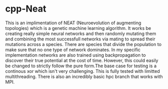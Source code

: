 # cpp-Neat

This is an implimentation of NEAT (Neuroevolution of augmenting topologies) which is a genetic machine learning algorithm. It works be creating really simple neural networks and then randomly mutating them and  combining the most successfull networks via mating to spread their mutations across a species. There are species that divide the population to make sure that no one type of network dominates. In my specific implementation networks are also trained using backpropagation to discover  their true potential at the cost of time. However, this could easily be changed to strictly follow the pure form.The base case for testing is a continous xor which isn't very challenging. This is fully tested with limitted multithreading. There is also an incredibly basic hpc branch that works with MPI.
